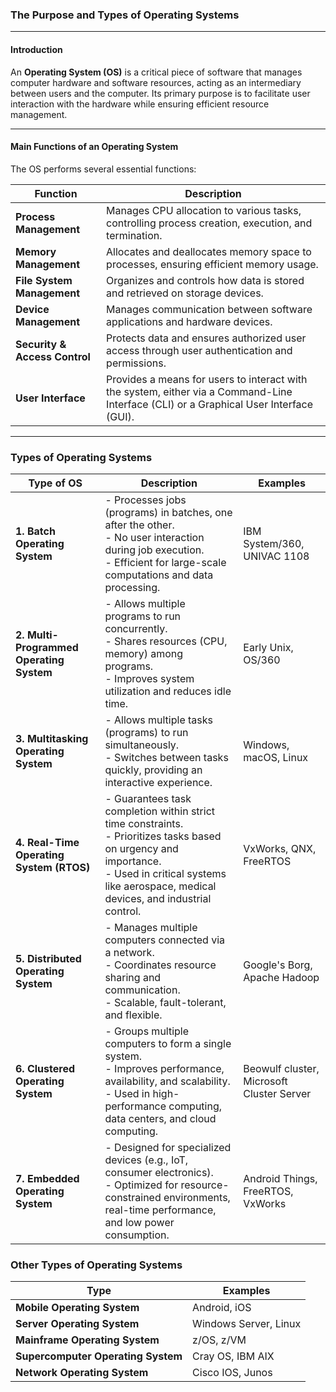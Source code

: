 

### **The Purpose and Types of Operating Systems**

---

#### **Introduction**

An **Operating System (OS)** is a critical piece of software that manages computer hardware and software resources, acting as an intermediary between users and the computer. Its primary purpose is to facilitate user interaction with the hardware while ensuring efficient resource management.

---

#### **Main Functions of an Operating System**

The OS performs several essential functions:

| **Function**                  | **Description**                                                   |
|-------------------------------|-------------------------------------------------------------------|
| **Process Management**        | Manages CPU allocation to various tasks, controlling process creation, execution, and termination. |
| **Memory Management**         | Allocates and deallocates memory space to processes, ensuring efficient memory usage. |
| **File System Management**    | Organizes and controls how data is stored and retrieved on storage devices. |
| **Device Management**         | Manages communication between software applications and hardware devices.  |
| **Security & Access Control** | Protects data and ensures authorized user access through user authentication and permissions. |
| **User Interface**            | Provides a means for users to interact with the system, either via a Command-Line Interface (CLI) or a Graphical User Interface (GUI). |

---



### **Types of Operating Systems**

| **Type of OS**                      | **Description**                                                                                                                                                            | **Examples**                               |
|-------------------------------------|----------------------------------------------------------------------------------------------------------------------------------------------------------------------------|--------------------------------------------|
| **1. Batch Operating System**       | - Processes jobs (programs) in batches, one after the other.<br>- No user interaction during job execution.<br>- Efficient for large-scale computations and data processing. | IBM System/360, UNIVAC 1108                |
| **2. Multi-Programmed Operating System** | - Allows multiple programs to run concurrently.<br>- Shares resources (CPU, memory) among programs.<br>- Improves system utilization and reduces idle time.             | Early Unix, OS/360                        |
| **3. Multitasking Operating System**      | - Allows multiple tasks (programs) to run simultaneously.<br>- Switches between tasks quickly, providing an interactive experience.                                      | Windows, macOS, Linux                      |
| **4. Real-Time Operating System (RTOS)**   | - Guarantees task completion within strict time constraints.<br>- Prioritizes tasks based on urgency and importance.<br>- Used in critical systems like aerospace, medical devices, and industrial control. | VxWorks, QNX, FreeRTOS                     |
| **5. Distributed Operating System**         | - Manages multiple computers connected via a network.<br>- Coordinates resource sharing and communication.<br>- Scalable, fault-tolerant, and flexible.                | Google's Borg, Apache Hadoop               |
| **6. Clustered Operating System**           | - Groups multiple computers to form a single system.<br>- Improves performance, availability, and scalability.<br>- Used in high-performance computing, data centers, and cloud computing. | Beowulf cluster, Microsoft Cluster Server   |
| **7. Embedded Operating System**            | - Designed for specialized devices (e.g., IoT, consumer electronics).<br>- Optimized for resource-constrained environments, real-time performance, and low power consumption. | Android Things, FreeRTOS, VxWorks          |

### **Other Types of Operating Systems**

| **Type**                          | **Examples**                          |
|-----------------------------------|---------------------------------------|
| **Mobile Operating System**        | Android, iOS                          |
| **Server Operating System**        | Windows Server, Linux                 |
| **Mainframe Operating System**     | z/OS, z/VM                            |
| **Supercomputer Operating System**  | Cray OS, IBM AIX                      |
| **Network Operating System**       | Cisco IOS, Junos                      |


